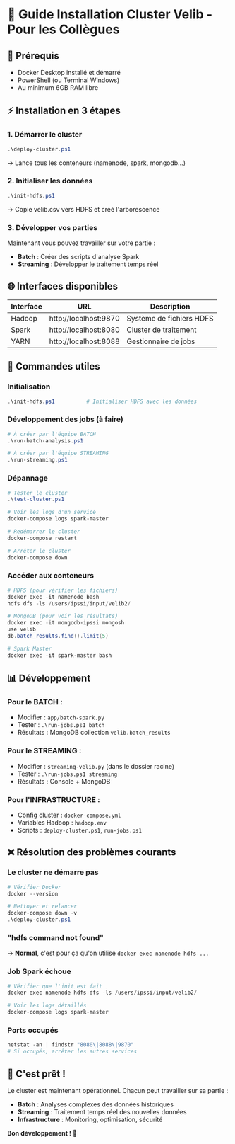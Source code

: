 # 🚀 Guide Installation Cluster Velib - Pour les Collègues

## 🎯 **Prérequis**
- Docker Desktop installé et démarré
- PowerShell (ou Terminal Windows)
- Au minimum 6GB RAM libre

## ⚡ **Installation en 3 étapes**

### 1. **Démarrer le cluster**
```powershell
.\deploy-cluster.ps1
```
→ Lance tous les conteneurs (namenode, spark, mongodb...)

### 2. **Initialiser les données**
```powershell
.\init-hdfs.ps1
```
→ Copie velib.csv vers HDFS et créé l'arborescence

### 3. **Développer vos parties**
Maintenant vous pouvez travailler sur votre partie :
- **Batch** : Créer des scripts d'analyse Spark
- **Streaming** : Développer le traitement temps réel

## 🌐 **Interfaces disponibles**

| Interface | URL | Description |
|-----------|-----|-------------|
| Hadoop | http://localhost:9870 | Système de fichiers HDFS |
| Spark | http://localhost:8080 | Cluster de traitement |
| YARN | http://localhost:8088 | Gestionnaire de jobs |

## 🔧 **Commandes utiles**

### Initialisation
```powershell
.\init-hdfs.ps1          # Initialiser HDFS avec les données
```

### Développement des jobs (à faire)
```powershell
# À créer par l'équipe BATCH
.\run-batch-analysis.ps1

# À créer par l'équipe STREAMING  
.\run-streaming.ps1
```

### Dépannage
```powershell
# Tester le cluster
.\test-cluster.ps1

# Voir les logs d'un service
docker-compose logs spark-master

# Redémarrer le cluster
docker-compose restart

# Arrêter le cluster
docker-compose down
```

### Accéder aux conteneurs
```powershell
# HDFS (pour vérifier les fichiers)
docker exec -it namenode bash
hdfs dfs -ls /users/ipssi/input/velib2/

# MongoDB (pour voir les résultats)
docker exec -it mongodb-ipssi mongosh
use velib
db.batch_results.find().limit(5)

# Spark Master
docker exec -it spark-master bash
```

## 📊 **Développement**

### Pour le **BATCH** :
- Modifier : `app/batch-spark.py`
- Tester : `.\run-jobs.ps1 batch`
- Résultats : MongoDB collection `velib.batch_results`

### Pour le **STREAMING** :
- Modifier : `streaming-velib.py` (dans le dossier racine)  
- Tester : `.\run-jobs.ps1 streaming`
- Résultats : Console + MongoDB

### Pour l'**INFRASTRUCTURE** :
- Config cluster : `docker-compose.yml`
- Variables Hadoop : `hadoop.env`
- Scripts : `deploy-cluster.ps1`, `run-jobs.ps1`

## ❌ **Résolution des problèmes courants**

### Le cluster ne démarre pas
```powershell
# Vérifier Docker
docker --version

# Nettoyer et relancer
docker-compose down -v
.\deploy-cluster.ps1
```

### "hdfs command not found"
→ **Normal**, c'est pour ça qu'on utilise `docker exec namenode hdfs ...`

### Job Spark échoue
```powershell
# Vérifier que l'init est fait
docker exec namenode hdfs dfs -ls /users/ipssi/input/velib2/

# Voir les logs détaillés
docker-compose logs spark-master
```

### Ports occupés
```powershell
netstat -an | findstr "8080\|8088\|9870"
# Si occupés, arrêter les autres services
```

## 🎉 **C'est prêt !**

Le cluster est maintenant opérationnel. Chacun peut travailler sur sa partie :
- **Batch** : Analyses complexes des données historiques
- **Streaming** : Traitement temps réel des nouvelles données  
- **Infrastructure** : Monitoring, optimisation, sécurité

**Bon développement ! 🚀**
